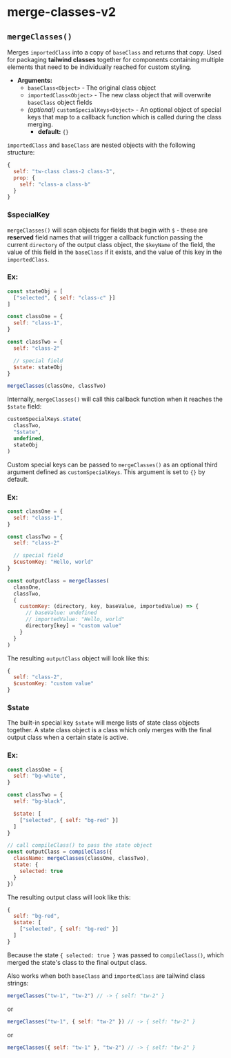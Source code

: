 
# **merge-classes-v2**

## `mergeClasses()`

Merges `importedClass` into a copy of `baseClass` and returns that copy. Used for packaging **tailwind classes** together for components containing multiple elements that need to be individually reached for custom styling.

* **Arguments:**
  - `baseClass<Object>` - The original class object
  - `importedClass<Object>` - The new class object that will overwrite `baseClass` object fields
  - *(optional)* `customSpecialKeys<Object>` - An optional object of special keys that map to a callback function which is called during the class merging.
      - **default:** `{}`

`importedClass` and `baseClass` are nested objects with the following structure:

```js
{
  self: "tw-class class-2 class-3",
  prop: {
    self: "class-a class-b"
  }
}
```


### **$specialKey**

`mergeClasses()` will scan objects for fields that begin with `$` - these are **reserved** field names that will trigger a callback function passing the current `directory` of the output class object, the `$keyName` of the field, the value of this field in the `baseClass` if it exists, and the value of this key in the `importedClass`.

### Ex:

```js
const stateObj = [
  ["selected", { self: "class-c" }]
]

const classOne = {
  self: "class-1",
}

const classTwo = {
  self: "class-2"

  // special field
  $state: stateObj
}

mergeClasses(classOne, classTwo)
```

Internally, `mergeClasses()` will call this callback function when it reaches the `$state` field:

```js
customSpecialKeys.state(
  classTwo,
  "$state",
  undefined,
  stateObj
)
```

Custom special keys can be passed to `mergeClasses()` as an optional third argument defined as `customSpecialKeys`. This argument is set to `{}` by default.

### **Ex:**

```js
const classOne = {
  self: "class-1",
}

const classTwo = {
  self: "class-2"

  // special field
  $customKey: "Hello, world"
}

const outputClass = mergeClasses(
  classOne, 
  classTwo,
  {
    customKey: (directory, key, baseValue, importedValue) => {
      // baseValue: undefined
      // importedValue: "Hello, world"
      directory[key] = "custom value"
    }
  }
)
```

The resulting `outputClass` object will look like this:

```js
{
  self: "class-2",
  $customKey: "custom value"
}
```

### **$state**

The built-in special key `$state` will merge lists of state class objects together. A state class object is a class which only merges with the final output class when a certain state is active. 

### Ex:

```js
const classOne = {
  self: "bg-white",
}

const classTwo = {
  self: "bg-black",

  $state: [
    ["selected", { self: "bg-red" }]
  ]
}

// call compileClass() to pass the state object
const outputClass = compileClass({
  className: mergeClasses(classOne, classTwo),
  state: {
    selected: true
  }
})
```

The resulting output class will look like this:

```js
{
  self: "bg-red",
  $state: [
    ["selected", { self: "bg-red" }]
  ]
}
```

Because the state `{ selected: true }` was passed to `compileClass()`, which merged the state's class to the final output class.

Also works when both `baseClass` and `importedClass` are tailwind class strings:

```js
mergeClasses("tw-1", "tw-2") // -> { self: "tw-2" }
```

or 

```js
mergeClasses("tw-1", { self: "tw-2" }) // -> { self: "tw-2" }
```

or 

```js
mergeClasses({ self: "tw-1" }, "tw-2") // -> { self: "tw-2" }
```